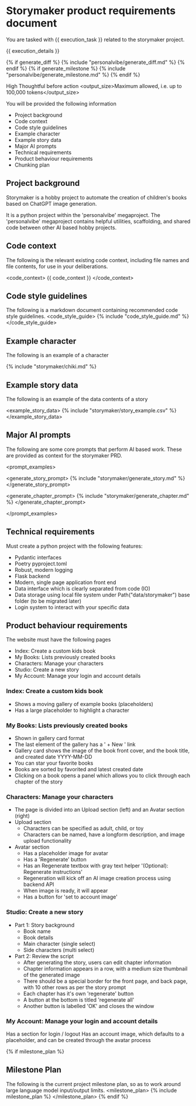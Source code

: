 # Storymaker product requirements document

You are tasked with {{ execution_task }} related to the storymaker project.

{{ execution_details }}

{% if generate_diff %}
{% include "personalvibe/generate_diff.md" %}
{% endif %}
{% if generate_milestone %}
{% include "personalvibe/generate_milestone.md" %}
{% endif %}

<effort>High</effort>
<mode>Thoughtful before action</mode>
<output_size>Maximum allowed, i.e. up to 100,000 tokens</output_size>

You will be provided the following information

* Project background
* Code context
* Code style guidelines
* Example character
* Example story data
* Major AI prompts
* Technical requirements
* Product behaviour requirements
* Chunking plan

## Project background

Storymaker is a hobby project to automate the creation of children's books based on ChatGPT image generation.

It is a python project within the 'personalvibe' megaproject.
The 'personalvibe' megaproject contains helpful utilities, scaffolding, and shared code between other AI based hobby projects.

## Code context

The following is the relevant existing code context, including file names and file contents, for use in your deliberations.

<code_context>
{{ code_context }}
</code_context>

## Code style guidelines

The following is a markdown document containing recommended code style guidelines.
<code_style_guide>
{% include "code_style_guide.md" %}
</code_style_guide>

## Example character

The following is an example of a character

<Example character: Chiki>
{% include "storymaker/chiki.md" %}
</Example character: Chiki>

## Example story data

The following is an example of the data contents of a story

<example_story_data>
{% include "storymaker/story_example.csv" %}
</example_story_data>

## Major AI prompts

The following are some core prompts that perform AI based work.
These are provided as context for the storymaker PRD.

<prompt_examples>

<generate_story_prompt>
{% include "storymaker/generate_story.md" %}
</generate_story_prompt>

<generate_chapter_prompt>
{% include "storymaker/generate_chapter.md" %}
</generate_chapter_prompt>

</prompt_examples>

## Technical requirements

Must create a python project with the following features:

* Pydantic interfaces
* Poetry pyproject.toml
* Robust, modern logging
* Flask backend
* Modern, single page application front end
* Data interface which is clearly separated from code (IO)
* Data storage using local file system under Path("data/storymaker") base folder (to be migrated later)
* Login system to interact with your specific data

## Product behaviour requirements

The website must have the following pages

- Index: Create a custom kids book
- My Books: Lists previously created books
- Characters: Manage your characters
- Studio: Create a new story
- My Account: Manage your login and account details

### Index: Create a custom kids book

- Shows a moving gallery of example books (placeholders)
- Has a large placeholder to highlight a character

### My Books: Lists previously created books

- Shown in gallery card format
- The last element of the gallery has a ' + New ' link
- Gallery card shows the image of the book front cover, and the book title, and created date YYYY-MM-DD
- You can star your favorite books
- Books are sorted by favorited and latest created date
- Clicking on a book opens a panel which allows you to click through each chapter of the story

### Characters: Manage your characters

- The page is divided into an Upload section (left) and an Avatar section (right)
- Upload section
	- Characters can be specified as adult, child, or toy
	- Characters can be named, have a longform description, and image upload functionality
- Avatar section
	- Has a placeholder image for avatar
	- Has a 'Regenerate' button
	- Has an Regenerate textbox with gray text helper '(Optional): Regenerate instructions'
	- Regeneration will kick off an AI image creation process using backend API
	- When image is ready, it will appear
	- Has a button for 'set to account image'

### Studio: Create a new story

- Part 1: Story background
	- Book name
	- Book details
	- Main character (single select)
	- Side characters (multi select)
- Part 2: Review the script
	- After generating the story, users can edit chapter information
	- Chapter information appears in a row, with a medium size thumbnail of the generated image
	- There should be a special border for the front page, and back page, with 10 other rows as per the story prompt
	- Each chapter has it's own 'regenerate' button
	- A button at the bottom is titled 'regenerate all'
	- Another button is labelled 'OK' and closes the window

### My Account: Manage your login and account details

Has a section for login / logout
Has an account image, which defaults to a placeholder, and can be created through the avatar process


{% if milestone_plan %}
## Milestone Plan

The following is the current project milestone plan, so as to work around large language model input/output limits.
<milestone_plan>
{% include milestone_plan %}
</milestone_plan>
{% endif %}
